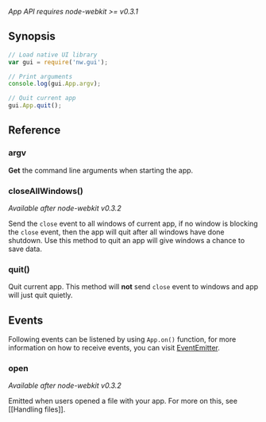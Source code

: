 _App API requires node-webkit >= v0.3.1_

## Synopsis

```javascript
// Load native UI library
var gui = require('nw.gui');

// Print arguments
console.log(gui.App.argv);

// Quit current app
gui.App.quit();
```

## Reference

### argv

**Get** the command line arguments when starting the app.

### closeAllWindows()

_Available after node-webkit v0.3.2_

Send the `close` event to all windows of current app, if no window is blocking the `close` event, then the app will quit after all windows have done shutdown. Use this method to quit an app will give windows a chance to save data.

### quit()

Quit current app. This method will **not** send `close` event to windows and app will just quit quietly.

## Events

Following events can be listened by using `App.on()` function, for more information on how to receive events, you can visit [EventEmitter](http://nodejs.org/api/events.html#events_class_events_eventemitter).

### open

_Available after node-webkit v0.3.2_

Emitted when users opened a file with your app. For more on this, see [[Handling files]].